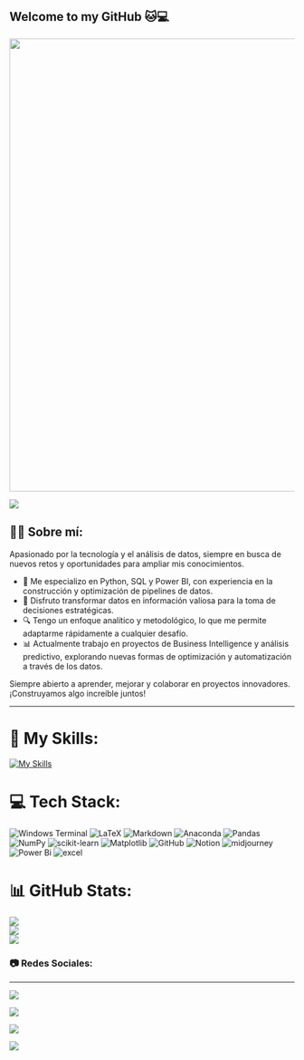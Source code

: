 ## Welcome to my GitHub 🐱💻

<div id="header" align="center">
  <img decoding="async" src="https://github.com/luisarochi/luisarochi/blob/main/DATA%20banner%20(1).png" width="800"/>
</div>

![](https://komarev.com/ghpvc/?username=luisarochi&color=blue&style=for-the-badge=PROFILE+VIEWS)

## 👨‍💻 Sobre mí:
Apasionado por la tecnología y el análisis de datos, siempre en busca de nuevos retos y oportunidades para ampliar mis conocimientos.

* 🎯 Me especializo en Python, SQL y Power BI, con experiencia en la construcción y optimización de pipelines de datos.
* 🚀 Disfruto transformar datos en información valiosa para la toma de decisiones estratégicas.
* 🔍 Tengo un enfoque analítico y metodológico, lo que me permite adaptarme rápidamente a cualquier desafío.
* 📊 Actualmente trabajo en proyectos de Business Intelligence y análisis predictivo, explorando nuevas formas de optimización y automatización a través de los datos.

Siempre abierto a aprender, mejorar y colaborar en proyectos innovadores. ¡Construyamos algo increíble juntos!


---
# 📖 My Skills:

[![My Skills](https://skillicons.dev/icons?i=py,html,mysql)](https://skillicons.dev)

# 💻 Tech Stack:
![Windows Terminal](https://img.shields.io/badge/Windows%20Terminal-%234D4D4D.svg?style=for-the-badge&logo=windows-terminal&logoColor=white) ![LaTeX](https://img.shields.io/badge/latex-%23008080.svg?style=for-the-badge&logo=latex&logoColor=white) ![Markdown](https://img.shields.io/badge/markdown-%23000000.svg?style=for-the-badge&logo=markdown&logoColor=white) ![Anaconda](https://img.shields.io/badge/Anaconda-%2344A833.svg?style=for-the-badge&logo=anaconda&logoColor=white) ![Pandas](https://img.shields.io/badge/pandas-%23150458.svg?style=for-the-badge&logo=pandas&logoColor=white) ![NumPy](https://img.shields.io/badge/numpy-%23013243.svg?style=for-the-badge&logo=numpy&logoColor=white) ![scikit-learn](https://img.shields.io/badge/scikit--learn-%23F7931E.svg?style=for-the-badge&logo=scikit-learn&logoColor=white) ![Matplotlib](https://img.shields.io/badge/Matplotlib-%23ffffff.svg?style=for-the-badge&logo=Matplotlib&logoColor=black) ![GitHub](https://img.shields.io/badge/github-%23121011.svg?style=for-the-badge&logo=github&logoColor=white) ![Notion](https://img.shields.io/badge/Notion-%23000000.svg?style=for-the-badge&logo=notion&logoColor=white) ![midjourney](https://img.shields.io/badge/midjourney-%23150458.svg?style=for-the-badge&logo=midjourney&logoColor=white) ![Power Bi](https://img.shields.io/badge/power_bi-F2C811?style=for-the-badge&logo=powerbi&logoColor=black)  <img decoding="async" src="https://img.shields.io/badge/Microsoft_Excel-217346?style=for-the-badge&logo=microsoft-excel&logoColor=white" alt="excel"/>
  </a>
# 📊 GitHub Stats:
![](https://github-readme-stats.vercel.app/api?username=luisarochi&theme=dark&hide_border=false&include_all_commits=true&count_private=false)<br/>
![](https://github-readme-streak-stats.herokuapp.com/?user=luisarochi&theme=dark&hide_border=false)<br/>
![](https://github-readme-stats.vercel.app/api/top-langs/?username=luisarochi&theme=dark&hide_border=false&include_all_commits=true&count_private=false&layout=compact)


### 📷 Redes Sociales:

---

<a href="https://github.com/luisarochi" target="_blank"><img src="https://img.shields.io/badge/luisarochi-gray?style=for-the-badge&logo=github"></a>

<a href="https://www.instagram.com/luisarochii/" target="_blank"><img src="https://img.shields.io/badge/luisarochii-red?style=for-the-badge&logo=instagram"></a>

<a href="https://x.com/luiselias14_" target="_blank"><img src="https://img.shields.io/badge/luiselias14_-black?style=for-the-badge&logo=x"></a>

<a href="luisarochi1@gmail.com" target="_blank"><img src="https://img.shields.io/badge/luisarochi1@gmail.com-white?style=for-the-badge&logo=gmail"></a>

